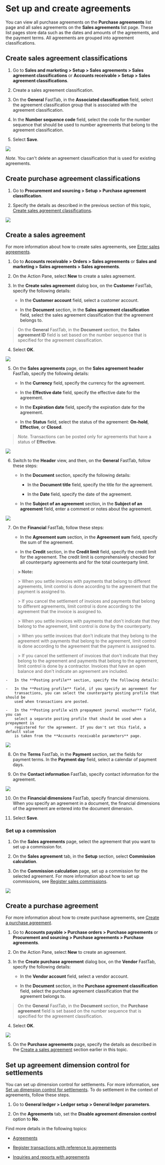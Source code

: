 Set up and create agreements
============================

You can view all purchase agreements on the **Purchase agreements** list page
and all sales agreements on the **Sales agreements** list page. These list pages
store data such as the dates and amounts of the agreements, and the payment
terms. All agreements are grouped into agreement classifications.

Create sales agreement classifications
--------------------------------------

1.  Go to **Sales and marketing \> Setup \> Sales agreements \> Sales agreement
    classifications** or **Accounts receivable \> Setup \> Sales agreement
    classifications**.

2.  Create a sales agreement classification.

3.  On the **General** FastTab, in the **Associated classification** field,
    select the agreement classification group that is associated with the
    agreement classification.

4.  In the **Number sequence code** field, select the code for the number
    sequence that should be used to number agreements that belong to the
    agreement classification.

5.  Select **Save**.

![](media/1_Sales_agreement_classifications.png)

*Note*. You can't delete an agreement classification that is used for existing
agreements.

Create purchase agreement classifications
-----------------------------------------

1.  Go to **Procurement and sourcing \> Setup \> Purchase agreement
    classification**.

2.  Specify the details as described in the previous section of this topic,
    [Create sales agreement
    classifications](#create-sales-agreement-classifications).

![](media/2_Purchase_agreement_classifications.png)

Create a sales agreement
------------------------

For more information about how to create sales agreements, see [Enter sales
agreements](https://docs.microsoft.com/dynamics365/supply-chain/sales-marketing/tasks/enter-sales-agreements).

1.  Go to **Accounts receivable \> Orders \> Sales agreements** or **Sales and
    marketing \> Sales agreements \> Sales agreements**.

2.  On the Action Pane, select **New** to create a sales agreement.

3.  In the **Create sales agreement** dialog box, on the **Customer** FastTab,
    specify the following details:

    -   In the **Customer account** field, select a customer account.

    -   In the **Document** section, in the **Sales agreement classification**
        field, select the sales agreement classification that the agreement belongs
        to.

>   On the **General** FastTab, in the **Document** section, the **Sales
>   agreement ID** field is set based on the number sequence that is specified
>   for the agreement classification.

4.  Select **OK**.

![](media/3_Create_sales_agreement.png)

5.  On the **Sales agreements** page, on the **Sales agreement header** FastTab,
    specify the following details:

    -   In the **Currency** field, specify the currency for the agreement.

    -   In the **Effective date** field, specify the effective date for the
        agreement.

    -   In the **Expiration date** field, specify the expiration date for the
        agreement.

    -   In the **Status** field, select the status of the agreement: **On-hold**,
        **Effective**, or **Closed**.

>   *Note.* Transactions can be posted only for agreements that have a status of
>   **Effective**.

![](media/4_Sales_agreements.png)

6.  Switch to the **Header** view, and then, on the **General** FastTab, follow
    these steps:

    -   In the **Document** section, specify the following details:

        -   In the **Document title** field, specify the title for the agreement.

        -   In the **Date** field, specify the date of the agreement.

    -   In the **Subject of an agreement** section, in the **Subject of an
        agreement** field, enter a comment or notes about the agreement.

![](media/5_Sales_agreements.png)

7.  On the **Financial** FastTab, follow these steps:

    -   In the **Agreement sum** section, in the **Agreement sum** field,
        specify the sum of the agreement.

    -   In the **Credit** section, in the **Credit limit** field, specify the
        credit limit for the agreement. The credit limit is comprehensively
        checked for all counterparty agreements and for the total counterparty
        limit.

>   **\> Note:**

>   \> When you settle invoices with payments that belong to different
>   agreements, limit control is done according to the agreement that the
>   payment is assigned to.

>   \> If you cancel the settlement of invoices and payments that belong to
>   different agreements, limit control is done according to the agreement that
>   the invoice is assigned to.

>   \> When you settle invoices with payments that don't indicate that they
>   belong to the agreement, limit control is done by the counterparty.

>   \> When you settle invoices that don't indicate that they belong to the
>   agreement with payments that belong to the agreement, limit control is done
>   according to the agreement that the payment is assigned to.

>   \> If you cancel the settlement of invoices that don't indicate that they
>   belong to the agreement and payments that belong to the agreement, limit
>   control is done by a contractor. Invoices that have an open balance and
>   don't indicate an agreement are included.

    -   In the **Posting profile** section, specify the following details:

    -   In the **Posting profile** field, if you specify an agreement for
        transactions, you can select the counterparty posting profile that should be
        used when transactions are posted.

    -   In the **Posting profile with prepayment journal voucher** field, you can
        select a separate posting profile that should be used when a prepayment is
        registered for the agreement. If you don't set this field, a default value
        is taken from the **Accounts receivable parameters** page.

![](media/6_Sales_agreements.png)

8.  On the **Terms** FastTab, in the **Payment** section, set the fields for
    payment terms. In the **Payment day** field, select a calendar of payment
    days.

9.  On the **Contact information** FastTab, specify contact information for the
    agreement.

![](media/7_Sales_agreements.png)

10.  On the **Financial dimensions** FastTab, specify financial dimensions. When
    you specify an agreement in a document, the financial dimensions of the
    agreement are entered into the document dimension.

11.  Select **Save**.

### Set up a commission

1.  On the **Sales agreements** page, select the agreement that you want to set
    up a commission for.

2.  On the **Sales agreement** tab, in the **Setup** section, select
    **Commission calculation**.

3.  On the **Commission calculation** page, set up a commission for the selected
    agreement. For more information about how to set up commissions, see
    [Register sales
    commissions](https://docs.microsoft.com/dynamics365/supply-chain/sales-marketing/tasks/register-sales-commissions).

![](media/8_Commission_calculation.png)

Create a purchase agreement
---------------------------

For more information about how to create purchase agreements, see [Create a
purchase
agreement](https://docs.microsoft.com/dynamics365/supply-chain/procurement/tasks/create-purchase-agreement).

1.  Go to **Accounts payable \> Purchase orders \> Purchase agreements** or
    **Procurement and sourcing \> Purchase agreements \> Purchase agreements**.

2.  On the Action Pane, select **New** to create an agreement.

3.  In the **Create purchase agreement** dialog box, on the **Vendor** FastTab,
    specify the following details:

    -   In the **Vendor account** field, select a vendor account.

    -   In the **Document** section, in the **Purchase agreement classification**
        field, select the purchase agreement classification that the agreement
        belongs to.

>   On the **General** FastTab, in the **Document** section, the **Purchase
>   agreement** field is set based on the number sequence that is specified for
>   the agreement classification.

4.  Select **OK**.

![](media/9_Create_purchase_agreement.png)

5.  On the **Purchase agreements** page, specify the details as described in the
    [Create a sales agreement](#create-a-sales-agreement) section earlier in
    this topic.

Set up agreement dimension control for settlements
--------------------------------------------------

You can set up dimension control for settlements. For more information, see [Set
up dimension control for
settlements](https://docs.microsoft.com/dynamics365/finance/localizations/rus-transactions-settlement-date).
To do settlement in the context of agreements, follow these steps.

1.  Go to **General ledger \> Ledger setup \> General ledger parameters**.

2.  On the **Agreements** tab, set the **Disable agreement dimension control**
    option to **No**.

Find more details in the following topics:

-   [Agreements](rus-agreements.md)

-   [Register transactions with reference to
    agreements](rus-register-transactions-with-reference-to-agreements.md)

-   [Inquiries and reports with
    agreements](rus-inquiries_and_reports_with_agreements.md)
